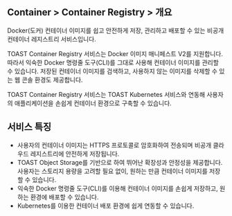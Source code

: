 ## Container > Container Registry > 개요
Docker(도커) 컨테이너 이미지를 쉽고 안전하게 저장, 관리하고 배포할 수 있는 비공개 컨테이너 레지스트리 서비스입니다.

TOAST Container Registry 서비스는 Docker 이미지 매니페스트 V2를 지원합니다. 따라서 익숙한 Docker 명령줄 도구(CLI)를 그대로 사용해 컨테이너 이미지를 관리할 수 있습니다. 저장된 컨테이너 이미지를 검색하고, 사용하지 않는 이미지를 삭제할 수 있는 웹 콘솔 환경도 제공합니다.

TOAST Container Registry 서비스는 TOAST Kubernetes 서비스와 연동해 사용자의 애플리케이션을 손쉽게 컨테이너 환경으로 구축할 수 있습니다.


## 서비스 특징
* 사용자의 컨테이너 이미지는 HTTPS 프로토콜로 암호화하여 전송되며 비공개 클라우드 레지스트리에 안전하게 저장됩니다.
* TOAST Object Storage를 기반으로 하여 뛰어난 확장성과 안정성을 제공합니다. 사용자는 스토리지 용량을 고려할 필요 없이, 원하는 만큼 컨테이너 이미지를 저장할 수 있습니다.
* 익숙한 Docker 명령줄 도구(CLI)를 이용해 컨테이너 이미지를 손쉽게 저장하고, 원하는 환경에 배포할 수 있습니다.
* Kubernetes를 이용한 컨테이너 배포 환경에 쉽게 연동할 수 있습니다.
